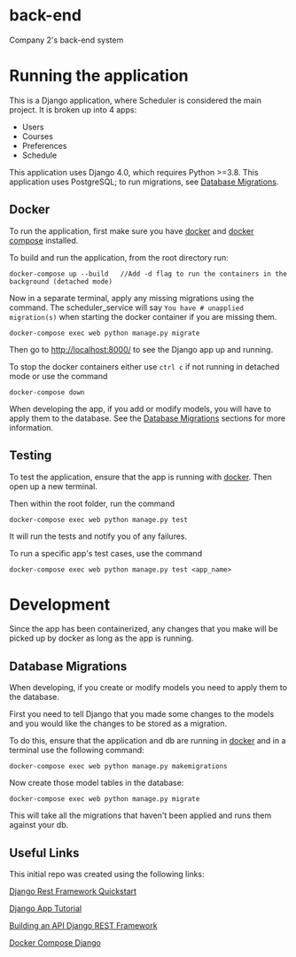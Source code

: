 # back-end

Company 2's back-end system

# Running the application

This is a Django application, where Scheduler is considered the main project. It is broken up into 4 apps:
* Users
* Courses
* Preferences
* Schedule

This application uses Django 4.0, which requires Python >=3.8. This application uses PostgreSQL; to run migrations, see [Database Migrations](#database-migrations). 

## Docker

To run the application, first make sure you have [docker](https://docs.docker.com/desktop/) and [docker compose](https://docs.docker.com/compose/install/) installed.

To build and run the application, from the root directory run:
```
docker-compose up --build   //Add -d flag to run the containers in the background (detached mode)
```

Now in a separate terminal, apply any missing migrations using the command. The scheduler_service will say `You have # unapplied migration(s)` when starting the docker container if you are missing them.
```
docker-compose exec web python manage.py migrate
```

Then go to [http://localhost:8000/](http://localhost:8000/) to see the Django app up and running. 

To stop the docker containers either use `ctrl c` if not running in detached mode or use the command
```
docker-compose down
```

When developing the app, if you add or modify models, you will have to apply them to the database. See the [Database Migrations](#database-migrations) sections for more information. 

## Testing

To test the application, ensure that the app is running with [docker](Docker). Then open up a new terminal. 

Then within the root folder, run the command

```
docker-compose exec web python manage.py test
```

It will run the tests and notify you of any failures.

To run a specific app's test cases, use the command

```
docker-compose exec web python manage.py test <app_name>
```

# Development

Since the app has been containerized, any changes that you make will be picked up by docker as long as the app is running. 

## Database Migrations

When developing, if you create or modify models you need to apply them to the database.

First you need to tell Django that you made some changes to the models and you would like the changes to be stored as a migration.

To do this, ensure that the application and db are running in [docker](Docker) and in a terminal use the following command:

```
docker-compose exec web python manage.py makemigrations
```

Now create those model tables in the database:

```
docker-compose exec web python manage.py migrate
```

This will take all the migrations that haven't been applied and runs them against your db.

## Useful Links

This initial repo was created using the following links:

[Django Rest Framework Quickstart](https://www.django-rest-framework.org/tutorial/quickstart/)

[Django App Tutorial](https://docs.djangoproject.com/en/4.0/intro/tutorial01/)

[Building an API Django REST Framework](https://medium.com/backticks-tildes/lets-build-an-api-with-django-rest-framework-32fcf40231e5)

[Docker Compose Django](https://docs.docker.com/samples/django/)
